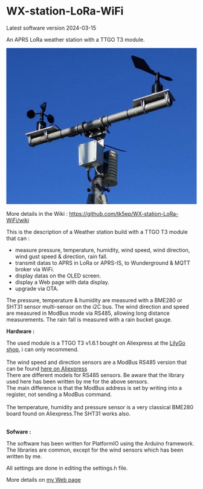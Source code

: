 # WX-station-LoRa-WiFi
Latest software version 2024-03-15

An APRS LoRa weather station with a TTGO T3 module.

![Link Text](images/TK5KP-13-zoom.jpg)

More details in the Wiki : https://github.com/tk5ep/WX-station-LoRa-WiFi/wiki<br />

This is the description of a Weather station build with a TTGO T3 module that can :
- measure pressure, temperature, humidity, wind speed, wind direction, wind gust speed & direction, rain fall.
- transmit datas to APRS in LoRa or APRS-IS, to Wunderground & MQTT broker via WiFi.
- display datas on the OLED screen.
- display a Web page with data display.
- upgrade via OTA.

The pressure, temperature & humidity are measured with a BME280 or SHT31 sensor multi-sensor on the i2C bus.
The wind direction and speed are measured in ModBus mode via RS485, allowing long distance measurements.
The rain fall is measured with a rain bucket gauge.

**Hardware :**


The used module is a TTGO T3 v1.6.1 bought on Aliexpress at the [LilyGo shop](https://lilygo.aliexpress.com/store/2090076), i can only recommend.<br><br>
The wind speed and direction sensors are a ModBus RS485 version that can be found [here on Aliexpress](https://www.aliexpress.com/item/1005005500304078.html)<br>
There are different models for RS485 sensors. Be aware that the library used here has been written by me for the above sensors.<br>
The main difference is that the ModBus address is set by writing into a register, not sending a ModBus command.<br><br>
The temperature, humidity and pressure sensor is a very classical BME280 board found on Aliexpress.The SHT31 works also.<br><br>

**Sofware :**

The software has been written for PlatformIO using the Arduino framework.<br>
The libraries are common, except for the wind sensors which has been written by me.

All settings are done in editing the settings.h file.<br>

More details on [my Web page](https://egloff.eu/index.php?option=com_content&view=article&id=283) 
